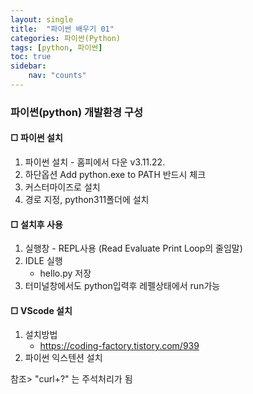 ```yaml
---
layout: single
title:  "파이썬 배우기 01"
categories: 파이썬(Python)
tags: [python, 파이썬]
toc: true
sidebar:
    nav: "counts"
---
```


### 파이썬(python) 개발환경 구성 


#### □ 파이썬 설치

1. 파이썬 설치 - 홈피에서 다운 v3.11.22.
2. 하단옵션 Add python.exe to PATH 반드시 체크
3. 커스터마이즈로 설치
4. 경로 지정, python311폴더에 설치

#### □ 설치후 사용

1. 실행창 - REPL사용 (Read Evaluate Print Loop의 줄임말)
2. IDLE 실행
   - hello.py 저장
3. 터미널창에서도 python입력후 레펠상태에서 run가능


#### □ VScode 설치

1. 설치방법
   - <https://coding-factory.tistory.com/939>
2. 파이썬 익스텐션 설치

참조> "curl+?" 는 주석처리가 됨
